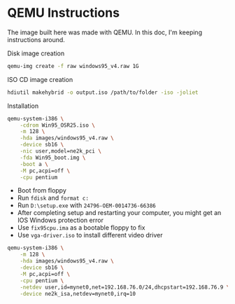 # QEMU Instructions

The image built here was made with QEMU. In this doc,  I'm keeping instructions
around.

Disk image creation

```sh
qemu-img create -f raw windows95_v4.raw 1G
```

ISO CD image creation

```sh
hdiutil makehybrid -o output.iso /path/to/folder -iso -joliet
```

Installation
```sh
qemu-system-i386 \
    -cdrom Win95_OSR25.iso \
    -m 128 \
    -hda images/windows95_v4.raw \
    -device sb16 \
    -nic user,model=ne2k_pci \
    -fda Win95_boot.img \
    -boot a \
    -M pc,acpi=off \
    -cpu pentium
```

- Boot from floppy
- Run `fdisk` and `format c:`
- Run `D:\setup.exe` with `24796-OEM-0014736-66386`
- After completing setup and restarting your computer, you might get an IOS Windows protection error
- Use `fix95cpu.ima` as a bootable floppy to fix
- Use `vga-driver.iso` to install different video driver

```sh
qemu-system-i386 \
    -m 128 \
    -hda images/windows95_v4.raw \
    -device sb16 \
    -M pc,acpi=off \
    -cpu pentium \
    -netdev user,id=mynet0,net=192.168.76.0/24,dhcpstart=192.168.76.9 \
    -device ne2k_isa,netdev=mynet0,irq=10
```
